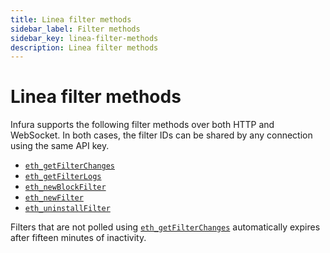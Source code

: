 ```yaml
---
title: Linea filter methods
sidebar_label: Filter methods
sidebar_key: linea-filter-methods
description: Linea filter methods
---
```


# Linea filter methods

Infura supports the following filter methods over both HTTP and WebSocket. In both cases, the filter IDs
can be shared by any connection using the same API key.

- [`eth_getFilterChanges`](eth_getfilterchanges.mdx)
- [`eth_getFilterLogs`](eth_getfilterlogs.mdx)
- [`eth_newBlockFilter`](eth_newblockfilter.mdx)
- [`eth_newFilter`](eth_newfilter.mdx)
- [`eth_uninstallFilter`](eth_uninstallfilter.mdx)

Filters that are not polled using [`eth_getFilterChanges`](eth_getfilterchanges.mdx) automatically
expires after fifteen minutes of inactivity.
